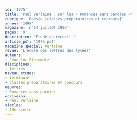 ```yaml
---
id: '1975'
title: 'Paul Verlaine : sur les « Romances sans paroles »'
rubrique: 'Poésie [classes préparatoires et concours]'
annee: '1995'
magazine: 'n°14 juillet 1996'
pages: '9'
description: 'Étude du recueil.'
article_pdf: '1975.pdf'
magazine_special: Verlaine
revue: 'L’école des lettres des lycées'
auteurs:
- Jean-Luc Steinmetz
disciplines:
- lettres
niveau_etudes:
- terminale
- classes préparatoires et concours
oeuvres:
- Romances sans paroles
ecrivains:
- Paul Verlaine
siecles:
- 19e siècle
---
```

